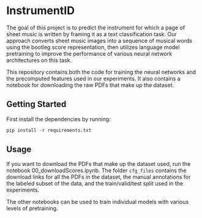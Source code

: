 # InstrumentID

The goal of this project is to predict the instrument for which a page of sheet music is written by framing it as a text classification task. Our approach converts sheet music images into a sequence of musical words using the bootleg score representation, then utilizes language model pretraining to improve the performance of various neural network architectures on this task.

This repository contains both the code for training the neural networks and the precomputed features used in our experiments. It also contains a notebook for downloading the raw PDFs that make up the dataset.

## Getting Started

First install the dependencies by running:

```python
pip install -r requirements.txt
```

## Usage
If you want to download the PDFs that make up the dataset used, run the notebook 00_downloadScores.ipynb. The folder `cfg_files` contains the download links for all the PDFs in the dataset, the manual annotations for the labeled subset of the data, and the train/valid/test split used in the experiments.

The other notebooks can be used to train individual models with various levels of pretraining.
